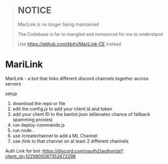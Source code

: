 > # NOTICE
> MariLink is no longer being maintained
> 
> The Codebase is far to mangled and nonsencial for me to understand
> 
> Use https://github.com/kbity/MariLink-CE instead


# MariLink
MariLink - a bot that links different discord channels together accros servers

setup 
1. download the repo or file
2. edit the config.js to add your client id and token
3. add your client ID to the banlist.json (elilenates chance of fallback spamming proxies)
4. run deploy-commands.js
5. run node .
6. use /createchannel to add a ML Channel
7. use /link to that channel on at least 2 different channels

Auth Link for bot: https://discord.com/oauth2/authorize?client_id=1225905087352672298
